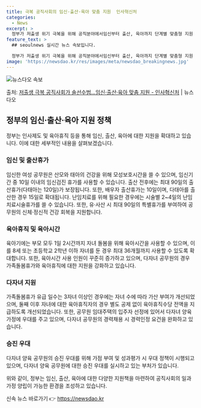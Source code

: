 ```yaml
---
title: 극복 공직사회의 임신·출산·육아 맞춤 지원  인사혁신처
categories:
  - News
excerpt: >
  정부가 저출생 위기 극복을 위해 공직분야에서임신부터 출산, 육아까지 단계별 맞춤형 지원 제도를 확대개선해 나…
feature_text: >
  ## seoulnews 실시간 뉴스 속보입니다.

  정부가 저출생 위기 극복을 위해 공직분야에서임신부터 출산, 육아까지 단계별 맞춤형 지원 제도를 확대개선해 나…
image: 'https://newsdao.kr/res/images/meta/newsdao_breakingnews.jpg'
---
```


![뉴스다오 속보](https://newsdao.kr/res/images/meta/newsdao_breakingnews.jpg)

<p>출처: <a href="https://newsdao.kr/3833" rel="dofollow">저출생 극복 공직사회가 솔선수범…임신·출산·육아 맞춤 지원 - 인사혁신처</a> | 뉴스다오</p>

<h2 data-ke-size="size26">정부의 임신·출산·육아 지원 정책</h2>
정부는 인사제도 및 육아휴직 등을 통해 임신, 출산, 육아에 대한 지원을 확대하고 있습니다. 이에 대한 세부적인 내용을 살펴보겠습니다.

<h3>임신 및 출산휴가</h3>
<p data-ke-size="size16">임신한 여성 공무원은 산모와 태아의 건강을 위해 모성보호시간을 쓸 수 있으며, 임신기간 중 10일 이내의 임신검진 휴가를 사용할 수 있습니다. 출산 전후에는 최대 90일의 출산휴가(다태아는 120일)가 보장됩니다. 또한, 배우자 출산휴가는 10일이며, 다태아를 출산한 경우 15일로 확대됩니다. 난임치료를 위해 필요한 경우에는 시술별 2~4일의 난임치료시술휴가를 쓸 수 있습니다. 또한, 유·사산 시 최대 90일의 특별휴가를 부여하여 공무원의 신체·정신적 건강 회복을 지원합니다.</p>

<h3>육아휴직 및 육아시간</h3>
<p data-ke-size="size16">육아기에는 부모 모두 1일 2시간까지 자녀 돌봄을 위해 육아시간을 사용할 수 있으며, 이를 8세 또는 초등학교 2학년 이하 자녀를 둔 경우 최대 36개월까지 사용할 수 있도록 확대합니다. 또한, 육아시간 사용 인원이 꾸준히 증가하고 있으며, 다자녀 공무원의 경우 가족돌봄휴가와 육아휴직에 대한 지원을 강화하고 있습니다.</p>

<h3>다자녀 지원</h3>
<p data-ke-size="size16">가족돌봄휴가 유급 일수는 3자녀 이상인 경우에는 자녀 수에 따라 가산 부여가 개선되었으며, 둘째 이후 자녀에 대한 육아휴직자의 경우 별도 공제 없이 육아휴직수당 전액을 지급하도록 개선되었습니다. 또한, 공무원 임대주택의 입주자 선정에 있어서 다자녀 양육가정에 우대를 주고 있으며, 다자녀 공무원의 경력채용 시 경력인정 요건을 완화하고 있습니다.</p>

<h3>승진 우대</h3>
<p data-ke-size="size16">다자녀 양육 공무원의 승진 우대를 위해 가점 부여 및 성과평가 시 우대 정책이 시행되고 있으며, 다자녀 양육 공무원에 대한 승진 우대를 실시하고 있는 부처가 있습니다.</p>

위와 같이, 정부는 임신, 출산, 육아에 대한 다양한 지원책을 마련하여 공직사회의 일과 가정 양립이 가능한 환경을 조성하고 있습니다. 

신속 뉴스 바로가기 👉 <a href="https://newsdao.kr" rel="dofollow">https://newsdao.kr</a>


